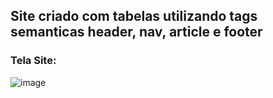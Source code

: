 <h2>Site criado com tabelas utilizando tags semanticas header, nav, article e footer </h2>

<h3>Tela Site:</h3>

<img>![image](https://github.com/gabrielarebeca/Desafio_TabelasSemanticas/assets/110422932/daa6bdbb-c469-4592-9d85-922d4b204632)
